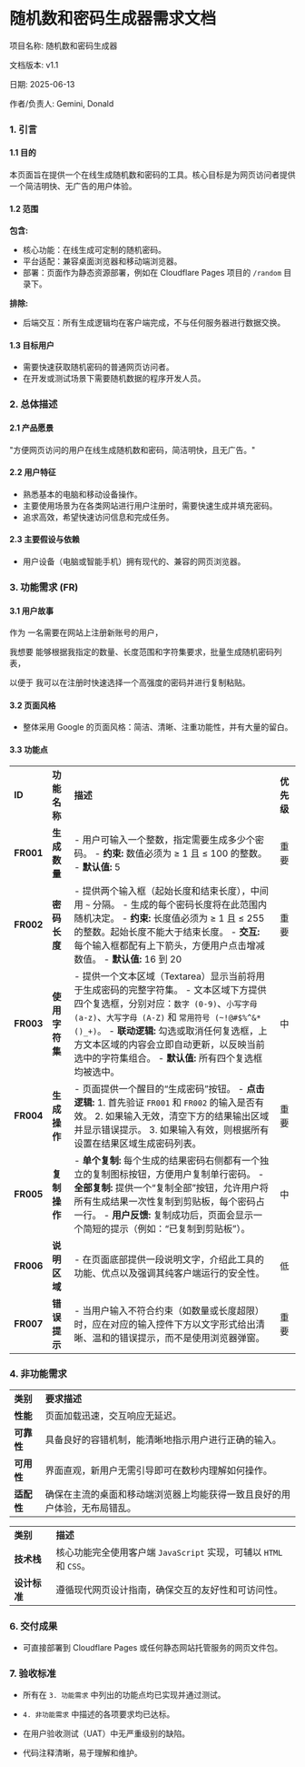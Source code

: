 # 随机数和密码生成器需求文档

项目名称: 随机数和密码生成器

文档版本: v1.1

日期: 2025-06-13

作者/负责人: Gemini, Donald

### 1. 引言

#### 1.1 目的

本页面旨在提供一个在线生成随机数和密码的工具。核心目标是为网页访问者提供一个简洁明快、无广告的用户体验。

#### 1.2 范围

**包含:**

- 核心功能：在线生成可定制的随机密码。
- 平台适配：兼容桌面浏览器和移动端浏览器。
- 部署：页面作为静态资源部署，例如在 Cloudflare Pages 项目的 `/random` 目录下。

**排除:**

- 后端交互：所有生成逻辑均在客户端完成，不与任何服务器进行数据交换。

#### 1.3 目标用户

- 需要快速获取随机密码的普通网页访问者。
- 在开发或测试场景下需要随机数据的程序开发人员。

### 2. 总体描述

#### 2.1 产品愿景

"方便网页访问的用户在线生成随机数和密码，简洁明快，且无广告。"

#### 2.2 用户特征

- 熟悉基本的电脑和移动设备操作。
- 主要使用场景为在各类网站进行用户注册时，需要快速生成并填充密码。
- 追求高效，希望快速访问信息和完成任务。

#### 2.3 主要假设与依赖

- 用户设备（电脑或智能手机）拥有现代的、兼容的网页浏览器。

### 3. 功能需求 (FR)

#### 3.1 用户故事

作为 一名需要在网站上注册新账号的用户，

我想要 能够根据我指定的数量、长度范围和字符集要求，批量生成随机密码列表，

以便于 我可以在注册时快速选择一个高强度的密码并进行复制粘贴。

#### 3.2 页面风格

- 整体采用 Google 的页面风格：简洁、清晰、注重功能性，并有大量的留白。

#### 3.3 功能点

|   |   |   |   |
|---|---|---|---|
|**ID**|**功能名称**|**描述**|**优先级**|
|**FR001**|**生成数量**|- 用户可输入一个整数，指定需要生成多少个密码。 - **约束:** 数值必须为 ≥ 1 且 ≤ 100 的整数。 - **默认值:** 5|重要|
|**FR002**|**密码长度**|- 提供两个输入框（起始长度和结束长度），中间用 `~` 分隔。 - 生成的每个密码长度将在此范围内随机决定。 - **约束:** 长度值必须为 ≥ 1 且 ≤ 255 的整数。起始长度不能大于结束长度。 - **交互:** 每个输入框都配有上下箭头，方便用户点击增减数值。 - **默认值:** 16 到 20|重要|
|**FR003**|**使用字符集**|- 提供一个文本区域（Textarea）显示当前将用于生成密码的完整字符集。 - 文本区域下方提供四个复选框，分别对应：`数字 (0-9)`、`小写字母 (a-z)`、`大写字母 (A-Z)` 和 `常用符号 (~!@#$%^&*()_+)`。 - **联动逻辑:** 勾选或取消任何复选框，上方文本区域的内容会立即自动更新，以反映当前选中的字符集组合。 - **默认值:** 所有四个复选框均被选中。|中|
|**FR004**|**生成操作**|- 页面提供一个醒目的“生成密码”按钮。 - **点击逻辑:** 1. 首先验证 `FR001` 和 `FR002` 的输入是否有效。 2. 如果输入无效，清空下方的结果输出区域并显示错误提示。 3. 如果输入有效，则根据所有设置在结果区域生成密码列表。|重要|
|**FR005**|**复制操作**|- **单个复制:** 每个生成的结果密码右侧都有一个独立的复制图标按钮，方便用户复制单行密码。 - **全部复制:** 提供一个“复制全部”按钮，允许用户将所有生成结果一次性复制到剪贴板，每个密码占一行。 - **用户反馈:** 复制成功后，页面会显示一个简短的提示（例如：“已复制到剪贴板”）。|中|
|**FR006**|**说明区域**|- 在页面底部提供一段说明文字，介绍此工具的功能、优点以及强调其纯客户端运行的安全性。|低|
|**FR007**|**错误提示**|- 当用户输入不符合约束（如数量或长度超限）时，应在对应的输入控件下方以文字形式给出清晰、温和的错误提示，而不是使用浏览器弹窗。|重要|

### 4. 非功能需求

|   |   |
|---|---|
|**类别**|**要求描述**|
|**性能**|页面加载迅速，交互响应无延迟。|
|**可靠性**|具备良好的容错机制，能清晰地指示用户进行正确的输入。|
|**可用性**|界面直观，新用户无需引导即可在数秒内理解如何操作。|
|**适配性**|确保在主流的桌面和移动端浏览器上均能获得一致且良好的用户体验，无布局错乱。|

<!-- ### 5. 设计约束 -->

|   |   |
|---|---|
|**类别**|**描述**|
|**技术栈**|核心功能完全使用客户端 `JavaScript` 实现，可辅以 `HTML` 和 `CSS`。|
|**设计标准**|遵循现代网页设计指南，确保交互的友好性和可访问性。|

### 6. 交付成果

- 可直接部署到 Cloudflare Pages 或任何静态网站托管服务的网页文件包。

### 7. 验收标准

- 所有在 `3. 功能需求` 中列出的功能点均已实现并通过测试。

- `4. 非功能需求` 中描述的各项要求均已达标。

- 在用户验收测试（UAT）中无严重级别的缺陷。

- 代码注释清晰，易于理解和维护。
